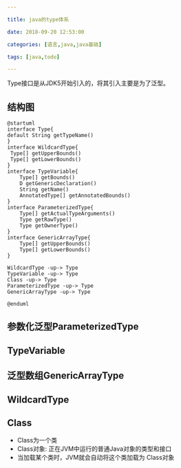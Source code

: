 ```yaml
---

title: java的type体系

date: 2018-09-20 12:53:00

categories: [语言,java,java基础]

tags: [java,todo]

---
```


Type接口是从JDK5开始引入的，将其引入主要是为了泛型。

<!--more-->

## 结构图

```puml
@startuml
interface Type{
default String getTypeName()
}
interface WildcardType{
 Type[] getUpperBounds()
 Type[] getLowerBounds()
}
interface TypeVariable{
    Type[] getBounds()
    D getGenericDeclaration()
    String getName()
    AnnotatedType[] getAnnotatedBounds()
}
interface ParameterizedType{
    Type[] getActualTypeArguments()
    Type getRawType()
    Type getOwnerType()
}
interface GenericArrayType{
    Type[] getUpperBounds()
    Type[] getLowerBounds()
}

WildcardType -up-> Type
TypeVariable -up-> Type
Class -up-> Type
ParameterizedType -up-> Type
GenericArrayType -up-> Type

@enduml
```

## 参数化泛型ParameterizedType

## TypeVariable

## 泛型数组GenericArrayType

## WildcardType

## Class

- Class为一个类
- Class对象: 正在JVM中运行的普通Java对象的类型和接口
- 当加载某个类时，JVM就会自动将这个类加载为 Class对象

